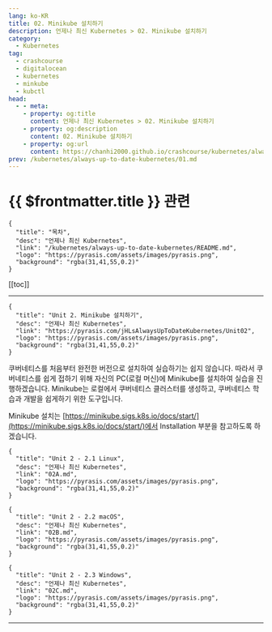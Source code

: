 ```yaml
---
lang: ko-KR
title: 02. Minikube 설치하기
description: 언제나 최신 Kubernetes > 02. Minikube 설치하기
category:
  - Kubernetes
tag:
  - crashcourse
  - digitalocean
  - kubernetes
  - minkube
  - kubctl
head:
  - - meta:
    - property: og:title
      content: 언제나 최신 Kubernetes > 02. Minikube 설치하기
    - property: og:description
      content: 02. Minikube 설치하기
    - property: og:url
      content: https://chanhi2000.github.io/crashcourse/kubernetes/always-up-to-date-kubernetes/02.html
prev: /kubernetes/always-up-to-date-kubernetes/01.md
---
```


# {{ $frontmatter.title }} 관련

```component VPCard
{
  "title": "목차",
  "desc": "언제나 최신 Kubernetes",
  "link": "/kubernetes/always-up-to-date-kubernetes/README.md",
  "logo": "https://pyrasis.com/assets/images/pyrasis.png",
  "background": "rgba(31,41,55,0.2)"
}
```

[[toc]]

---

```component VPCard
{
  "title": "Unit 2. Minikube 설치하기",
  "desc": "언제나 최신 Kubernetes",
  "link": "https://pyrasis.com/jHLsAlwaysUpToDateKubernetes/Unit02",
  "logo": "https://pyrasis.com/assets/images/pyrasis.png",
  "background": "rgba(31,41,55,0.2)"
}
```

쿠버네티스를 처음부터 완전한 버전으로 설치하여 실습하기는 쉽지 않습니다. 따라서 쿠버네티스를 쉽게 접하기 위해 자신의 PC(로컬 머신)에 Minikube를 설치하여 실습을 진행하겠습니다. Minikube는 로컬에서 쿠버네티스 클러스터를 생성하고, 쿠버네티스 학습과 개발을 쉽게하기 위한 도구입니다.

Minikube 설치는 [https://minikube.sigs.k8s.io/docs/start/](https://minikube.sigs.k8s.io/docs/start/)에서 Installation 부분을 참고하도록 하겠습니다.

```component VPCard
{
  "title": "Unit 2 - 2.1 Linux",
  "desc": "언제나 최신 Kubernetes",
  "link": "02A.md",
  "logo": "https://pyrasis.com/assets/images/pyrasis.png",
  "background": "rgba(31,41,55,0.2)"
}
```

```component VPCard
{
  "title": "Unit 2 - 2.2 macOS",
  "desc": "언제나 최신 Kubernetes",
  "link": "02B.md",
  "logo": "https://pyrasis.com/assets/images/pyrasis.png",
  "background": "rgba(31,41,55,0.2)"
}
```

```component VPCard
{
  "title": "Unit 2 - 2.3 Windows",
  "desc": "언제나 최신 Kubernetes",
  "link": "02C.md",
  "logo": "https://pyrasis.com/assets/images/pyrasis.png",
  "background": "rgba(31,41,55,0.2)"
}
```

---

<TagLinks />